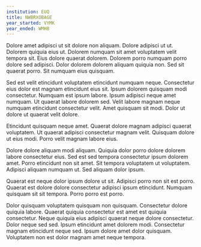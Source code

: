 ```yaml
---
institution: EUQ
title: NWBRXOBAGE
year_started: VYMK
year_ended: WMHB
---
```


Dolore amet adipisci ut sit dolore non aliquam. Dolore adipisci ut ut. Dolorem quiquia eius ut. Dolorem numquam sit amet voluptatem velit tempora sit. Eius dolore quaerat dolorem. Dolorem porro numquam porro dolore sed adipisci. Dolor dolorem dolorem aliquam quiquia non. Sed sit quaerat porro. Sit numquam eius quisquam.

Sed est velit etincidunt voluptatem etincidunt numquam neque. Consectetur eius dolor est magnam etincidunt eius sit. Ipsum dolorem quisquam modi consectetur. Numquam est ipsum labore. Ipsum adipisci neque amet numquam. Ut quaerat labore dolorem sed. Velit labore magnam neque numquam etincidunt consectetur velit. Amet quisquam sit modi. Dolor ut dolore ut quaerat velit dolore.

Etincidunt quisquam neque amet. Quaerat dolore magnam adipisci quaerat voluptatem. Ut quaerat adipisci consectetur magnam velit. Quisquam dolore ut eius modi. Porro velit magnam labore eius.

Dolore dolore aliquam modi aliquam. Quiquia dolor porro dolore dolorem labore consectetur eius. Sed est sed tempora consectetur ipsum dolorem amet. Porro etincidunt non sit amet. Sit tempora voluptatem ut voluptatem. Adipisci aliquam numquam ut. Sed aliquam dolor ipsum.

Quaerat est neque dolor ipsum dolore ut sit. Adipisci porro non sit est porro. Quaerat est dolore dolore consectetur adipisci ipsum etincidunt. Numquam quisquam sit sit tempora. Porro porro est porro.

Dolor quisquam voluptatem quisquam non quisquam. Consectetur dolore quiquia labore. Quaerat quiquia consectetur est amet est quiquia consectetur. Neque quiquia eius adipisci quaerat neque dolore consectetur. Dolor neque sed sed. Ipsum etincidunt amet dolorem modi. Consectetur magnam etincidunt neque sed. Ipsum dolore amet dolor quisquam. Voluptatem non est dolor magnam amet neque tempora.
    